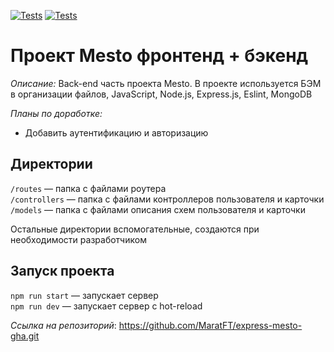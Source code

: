 [![Tests](../../actions/workflows/tests-13-sprint.yml/badge.svg)](../../actions/workflows/tests-13-sprint.yml) [![Tests](../../actions/workflows/tests-14-sprint.yml/badge.svg)](../../actions/workflows/tests-14-sprint.yml)

# Проект Mesto фронтенд + бэкенд

_Описание:_
Back-end часть проекта Mesto. В проекте используется БЭМ в организации файлов, JavaScript, Node.js, Express.js, Eslint, MongoDB

_Планы по доработке:_

- Добавить аутентификацию и авторизацию

## Директории

`/routes` — папка с файлами роутера  
`/controllers` — папка с файлами контроллеров пользователя и карточки  
`/models` — папка с файлами описания схем пользователя и карточки

Остальные директории вспомогательные, создаются при необходимости разработчиком

## Запуск проекта

`npm run start` — запускает сервер  
`npm run dev` — запускает сервер с hot-reload

_Ссылка на репозиторий_: https://github.com/MaratFT/express-mesto-gha.git
